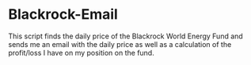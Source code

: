 # Blackrock-Email
This script finds the daily price of the Blackrock World Energy Fund and sends me an email with the daily price as well as a calculation of the profit/loss I have on my position on the fund.
